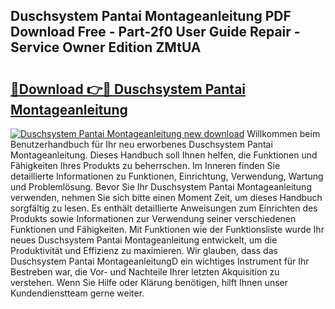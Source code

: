 ## Duschsystem Pantai Montageanleitung PDF Download Free - Part-2f0 User Guide Repair - Service Owner Edition ZMtUA

# <h2><a href="http://df84gcw.blite.top/?on=Duschsystem+Pantai+Montageanleitung">🔗Download 👉🔴 Duschsystem Pantai Montageanleitung</a></h2>

[![Duschsystem Pantai Montageanleitung new download](https://i.imgur.com/lujVjoI.png)](http://df84gcw.blite.top/?on=Duschsystem+Pantai+Montageanleitung)
Willkommen beim Benutzerhandbuch für Ihr neu erworbenes Duschsystem Pantai Montageanleitung. Dieses Handbuch soll Ihnen helfen, die Funktionen und Fähigkeiten Ihres Produkts zu beherrschen. Im Inneren finden Sie detaillierte Informationen zu Funktionen, Einrichtung, Verwendung, Wartung und Problemlösung. Bevor Sie Ihr Duschsystem Pantai Montageanleitung verwenden, nehmen Sie sich bitte einen Moment Zeit, um dieses Handbuch sorgfältig zu lesen. Es enthält detaillierte Anweisungen zum Einrichten des Produkts sowie Informationen zur Verwendung seiner verschiedenen Funktionen und Fähigkeiten. Mit Funktionen wie der Funktionsliste wurde Ihr neues Duschsystem Pantai Montageanleitung entwickelt, um die Produktivität und Effizienz zu maximieren. Wir glauben, dass das Duschsystem Pantai MontageanleitungD ein wichtiges Instrument für Ihr Bestreben war, die Vor- und Nachteile Ihrer letzten Akquisition zu verstehen. Wenn Sie Hilfe oder Klärung benötigen, hilft Ihnen unser Kundendienstteam gerne weiter.
